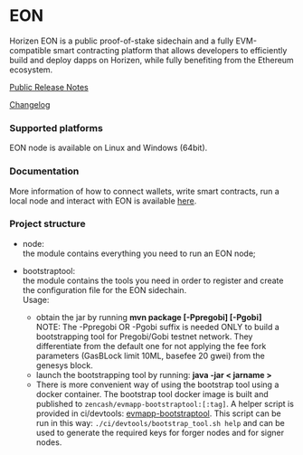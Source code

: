 # EON

Horizen EON is a public proof-of-stake sidechain and a fully EVM-compatible smart contracting platform that allows developers to efficiently build and deploy dapps on Horizen, while fully benefiting from the Ethereum ecosystem.

[Public Release Notes](/doc/index.md)

[Changelog](/CHANGELOG.md)

### Supported platforms

EON node is available on Linux and Windows (64bit).

### Documentation

More information of how to connect wallets, write smart contracts, run a local node and interact with EON is available [here]( https://eon.horizen.io/docs/).

### Project structure
- node: <br>
  the module contains everything you need to run an EON node;
 
- bootstraptool: <br>
  the module contains the tools you need in order to register and create the configuration file for the EON sidechain.<br>
  Usage:<br>
    - obtain the jar by running <b>mvn package [-Ppregobi] [-Pgobi]</b> <br>
      NOTE: The -Ppregobi OR -Pgobi suffix is needed ONLY to build a bootstrapping tool for Pregobi/Gobi testnet network.
      They differentiate from the default one for not applying the fee fork parameters (GasBLock limit 10ML, basefee 20 gwei) from
      the genesys block.    
    - launch the bootstrapping tool by running: <b>java -jar < jarname ></b>
    - There is more convenient way of using the bootstrap tool using a docker container. The bootstrap tool docker image 
      is built and published to `zencash/evmapp-bootstraptool:[:tag]`. 
      A helper script is provided in ci/devtools: [evmapp-bootstraptool](ci/devtools/bootstrap_tool.sh). This script can 
      be run in this way: `./ci/devtools/bootstrap_tool.sh help` and can be used to generate the required keys for forger 
      nodes and for signer nodes. 

  

